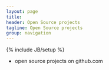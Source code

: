 ```yaml
---
layout: page
title: 
header: Open Source projects
tagline: Open Source projects
group: navigation
---
```

{% include JB/setup %}

* open source projects on github.com


